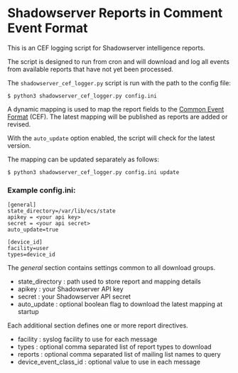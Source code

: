 # Shadowserver Reports in Comment Event Format

This is an CEF logging script for Shadowserver intelligence reports. 

The script is designed to run from cron and will download and log all events from available reports that have not yet been processed.

The `shadowserver_cef_logger.py` script is run with the path to the config file:

```
$ python3 shadowserver_cef_logger.py config.ini
```

A dynamic mapping is used to map the report fields to the [Common Event Format](https://www.microfocus.com/documentation/arcsight/arcsight-smartconnectors-8.3/cef-implementation-standard/Content/CEF/Chapter%201%20What%20is%20CEF.htm) (CEF).  The latest mapping will be published as reports are added or revised.

With the `auto_update` option enabled, the script will check for the latest version.

The mapping can be updated separately as follows:

```
$ python3 shadowserver_cef_logger.py config.ini update
```

### Example config.ini:

```
[general]
state_directory=/var/lib/ecs/state
apikey = <your api key>
secret = <your api secret>
auto_update=true

[device_id]
facility=user
types=device_id
```

The _general_ section contains settings common to all download groups.

* state_directory : path used to store report and mapping details
* apikey : your Shadowserver API key
* secret : your Shadowserver API secret
* auto_update : optional boolean flag to download the latest mapping at startup

Each additional section defines one or more report directives.

* facility : syslog facility to use for each message
* types : optional comma separated list of report types to download
* reports : optional comma separated list of mailing list names to query
* device_event_class_id : optional value to use in each message


